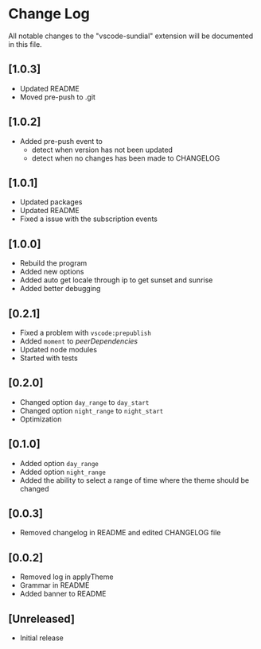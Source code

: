 # Change Log

All notable changes to the "vscode-sundial" extension will be documented in this file.

## [1.0.3]
- Updated README
- Moved pre-push to .git

## [1.0.2]
- Added pre-push event to
  - detect when version has not been updated
  - detect when no changes has been made to CHANGELOG

## [1.0.1]
- Updated packages
- Updated README
- Fixed a issue with the subscription events

## [1.0.0]
- Rebuild the program
- Added new options
- Added auto get locale through ip to get sunset and sunrise
- Added better debugging

## [0.2.1]
- Fixed a problem with `vscode:prepublish`
- Added `moment` to *peerDependencies*
- Updated node modules
- Started with tests

## [0.2.0]
- Changed option `day_range` to `day_start`
- Changed option `night_range` to `night_start`
- Optimization

## [0.1.0]
- Added option `day_range`
- Added option `night_range`
- Added the ability to select a range of time where the theme should be changed

## [0.0.3]
- Removed changelog in README and edited CHANGELOG file

## [0.0.2]
- Removed log in applyTheme
- Grammar in README
- Added banner to README

## [Unreleased]
- Initial release